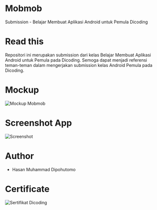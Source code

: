# Mobmob
Submission -  Belajar Membuat Aplikasi Android untuk Pemula Dicoding
# Read this
Repositori ini merupakan submission dari kelas Belajar Membuat Aplikasi Android untuk Pemula pada Dicoding. Semoga dapat menjadi referensi teman-teman dalam mengerjakan submission kelas Android Pemula pada Dicoding.
# Mockup
![Mockup Mobmob](https://user-images.githubusercontent.com/60803378/102919638-cafbba00-44bb-11eb-96dc-9bf19dc957f3.png)
# Screenshot App
![Screenshot](https://user-images.githubusercontent.com/60803378/102919901-41002100-44bc-11eb-90c7-1f2e7dcf0422.png)
# Author
- Hasan Muhammad Dipohutomo
# Certificate
![Sertifikat Dicoding](https://user-images.githubusercontent.com/60803378/102919970-63923a00-44bc-11eb-99b4-1fd06f7eb09d.png)
